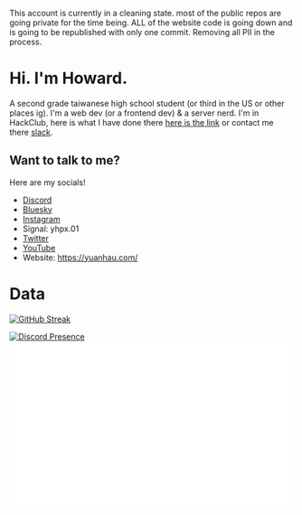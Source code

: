 This account is currently in a cleaning state. most of the public repos are going private for the time being. ALL of the website code is going down and is going to be republished with only one commit. Removing all PII in the process.
# Hi. I'm Howard.
A second grade taiwanese high school student (or third in the US or other places ig). I'm a web dev (or a frontend dev) & a server nerd. I'm in HackClub, here is what I have done there [here is the link](https://v4-1-3.yuanhau.com/hackclub) or contact me there [slack](https://slack.com/app_redirect?channel=U087ATD163V).

## Want to talk to me?
Here are my socials!
- [Discord](https://discord.com/users/918723093646684180)
- [Bluesky](https://bsky.app/profile/yuanhau.com)
- [Instagram](https://instagram.com/yhw_tw)
- Signal: yhpx.01
- [Twitter](https://twitter.com/ictechz)
- [YouTube](https://youtube.com/@號)
- Website: https://yuanhau.com/

# Data
[![GitHub Streak](https://streak-stats.demolab.com?user=hpware&theme=dark&hide_border=true&locale=zh_Hant&date_format=%5BY%20%5DM%20j)](https://git.io/streak-stats)

[![Discord Presence](https://lanyard.cnrad.dev/api/918723093646684180)](https://discord.com/users/918723093646684180)
![Github Overview](https://github.com/hpware/gitstats/blob/master/generated/overview.svg#gh-dark-mode-only)

<!--
[![spotify-github-profile](https://spotify-github-profile.kittinanx.com/api/view?uid=31fd4wm6ggrgpeltkllknel5hewe&cover_image=false&theme=default&show_offline=true&background_color=121212&interchange=false)](https://github.com/kittinan/spotify-github-profile)-->


<!--![](https://github-readme-stats.vercel.app/api/wakatime?username=U087ATD163V&api_domain=waka.hackclub.com&bg_color=1A202C&title_color=2F855A&icon_color=2F855A&text_color=ffffff&custom_title=Wakapi%20Week%20Stats&layout=compact)-->

